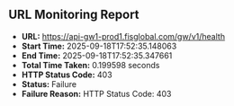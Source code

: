 ## URL Monitoring Report

- **URL:** https://api-gw1-prod1.fisglobal.com/gw/v1/health
- **Start Time:** 2025-09-18T17:52:35.148063
- **End Time:** 2025-09-18T17:52:35.347661
- **Total Time Taken:** 0.199598 seconds
- **HTTP Status Code:** 403
- **Status:** Failure
- **Failure Reason:** HTTP Status Code: 403
